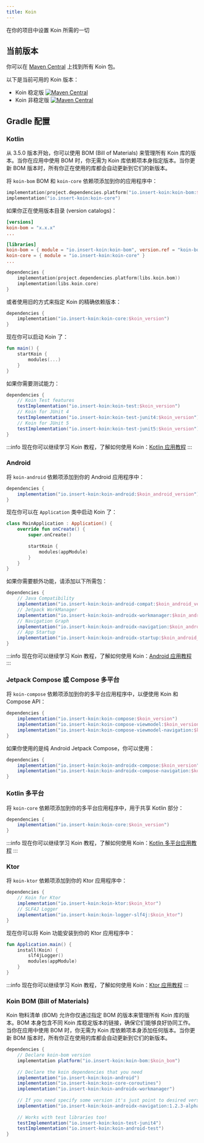 ```yaml
---
title: Koin
---
```


在你的项目中设置 Koin 所需的一切

## 当前版本

你可以在 [Maven Central](https://central.sonatype.com/search?q=io.insert-koin+koin-core&sort=name) 上找到所有 Koin 包。

以下是当前可用的 Koin 版本：

- Koin 稳定版 [![Maven Central](https://img.shields.io/maven-central/v/io.insert-koin/koin-core/4.0.3)](https://mvnrepository.com/artifact/io.insert-koin/koin-bom) 
- Koin 非稳定版 [![Maven Central](https://img.shields.io/maven-central/v/io.insert-koin/koin-core/4.1.0)](https://mvnrepository.com/artifact/io.insert-koin/koin-bom)

## Gradle 配置

### Kotlin

从 3.5.0 版本开始，你可以使用 BOM (Bill of Materials) 来管理所有 Koin 库的版本。当你在应用中使用 BOM 时，你无需为 Koin 库依赖项本身指定版本。当你更新 BOM 版本时，所有你正在使用的库都会自动更新到它们的新版本。

将 `koin-bom` BOM 和 `koin-core` 依赖项添加到你的应用程序中：
```kotlin
implementation(project.dependencies.platform("io.insert-koin:koin-bom:$koin_version"))
implementation("io.insert-koin:koin-core")
```
如果你正在使用版本目录 (version catalogs)：
```toml
[versions]
koin-bom = "x.x.x"
...

[libraries]
koin-bom = { module = "io.insert-koin:koin-bom", version.ref = "koin-bom" }
koin-core = { module = "io.insert-koin:koin-core" }
...
```
```kotlin
dependencies {
    implementation(project.dependencies.platform(libs.koin.bom))
    implementation(libs.koin.core)
}
```

或者使用旧的方式来指定 Koin 的精确依赖版本：
```kotlin
dependencies {
    implementation("io.insert-koin:koin-core:$koin_version")
}
```

现在你可以启动 Koin 了：

```kotlin
fun main() {
    startKoin {
        modules(...)
    }
}
```

如果你需要测试能力：

```groovy
dependencies {
    // Koin Test features
    testImplementation("io.insert-koin:koin-test:$koin_version")
    // Koin for JUnit 4
    testImplementation("io.insert-koin:koin-test-junit4:$koin_version")
    // Koin for JUnit 5
    testImplementation("io.insert-koin:koin-test-junit5:$koin_version")
}
```

:::info
现在你可以继续学习 Koin 教程，了解如何使用 Koin：[Kotlin 应用教程](/docs/quickstart/kotlin)
:::

### **Android**

将 `koin-android` 依赖项添加到你的 Android 应用程序中：

```groovy
dependencies {
    implementation("io.insert-koin:koin-android:$koin_android_version")
}
```

现在你可以在 `Application` 类中启动 Koin 了：

```kotlin
class MainApplication : Application() {
    override fun onCreate() {
        super.onCreate()
        
        startKoin {
            modules(appModule)
        }
    }
}
```

如果你需要额外功能，请添加以下所需包：

```groovy
dependencies {
    // Java Compatibility
    implementation("io.insert-koin:koin-android-compat:$koin_android_version")
    // Jetpack WorkManager
    implementation("io.insert-koin:koin-androidx-workmanager:$koin_android_version")
    // Navigation Graph
    implementation("io.insert-koin:koin-androidx-navigation:$koin_android_version")
    // App Startup
    implementation("io.insert-koin:koin-androidx-startup:$koin_android_version")
}
```

:::info
现在你可以继续学习 Koin 教程，了解如何使用 Koin：[Android 应用教程](/docs/quickstart/android-viewmodel)
:::

### **Jetpack Compose 或 Compose 多平台**

将 `koin-compose` 依赖项添加到你的多平台应用程序中，以便使用 Koin 和 Compose API：

```groovy
dependencies {
    implementation("io.insert-koin:koin-compose:$koin_version")
    implementation("io.insert-koin:koin-compose-viewmodel:$koin_version")
    implementation("io.insert-koin:koin-compose-viewmodel-navigation:$koin_version")
}
```

如果你使用的是纯 Android Jetpack Compose，你可以使用：

```groovy
dependencies {
    implementation("io.insert-koin:koin-androidx-compose:$koin_version")
    implementation("io.insert-koin:koin-androidx-compose-navigation:$koin_version")
}
```

### **Kotlin 多平台**

将 `koin-core` 依赖项添加到你的多平台应用程序中，用于共享 Kotlin 部分：

```groovy
dependencies {
    implementation("io.insert-koin:koin-core:$koin_version")
}
```

:::info
现在你可以继续学习 Koin 教程，了解如何使用 Koin：[Kotlin 多平台应用教程](/docs/quickstart/kmp)
:::

### **Ktor**

将 `koin-ktor` 依赖项添加到你的 Ktor 应用程序中：

```groovy
dependencies {
    // Koin for Ktor 
    implementation("io.insert-koin:koin-ktor:$koin_ktor")
    // SLF4J Logger
    implementation("io.insert-koin:koin-logger-slf4j:$koin_ktor")
}
```

现在你可以将 Koin 功能安装到你的 Ktor 应用程序中：

```kotlin
fun Application.main() {
    install(Koin) {
        slf4jLogger()
        modules(appModule)
    }
}
```

:::info
现在你可以继续学习 Koin 教程，了解如何使用 Koin：[Ktor 应用教程](/docs/quickstart/ktor)
:::

### **Koin BOM (Bill of Materials)**
Koin 物料清单 (BOM) 允许你仅通过指定 BOM 的版本来管理所有 Koin 库的版本。BOM 本身包含不同 Koin 库稳定版本的链接，确保它们能够良好协同工作。当你在应用中使用 BOM 时，你无需为 Koin 库依赖项本身添加任何版本。当你更新 BOM 版本时，所有你正在使用的库都会自动更新到它们的新版本。

```groovy
dependencies {
    // Declare koin-bom version
    implementation platform("io.insert-koin:koin-bom:$koin_bom")
    
    // Declare the koin dependencies that you need
    implementation("io.insert-koin:koin-android")
    implementation("io.insert-koin:koin-core-coroutines")
    implementation("io.insert-koin:koin-androidx-workmanager")
    
    // If you need specify some version it's just point to desired version
    implementation("io.insert-koin:koin-androidx-navigation:1.2.3-alpha03")
    
    // Works with test libraries too!
    testImplementation("io.insert-koin:koin-test-junit4")
    testImplementation("io.insert-koin:koin-android-test")
}
```